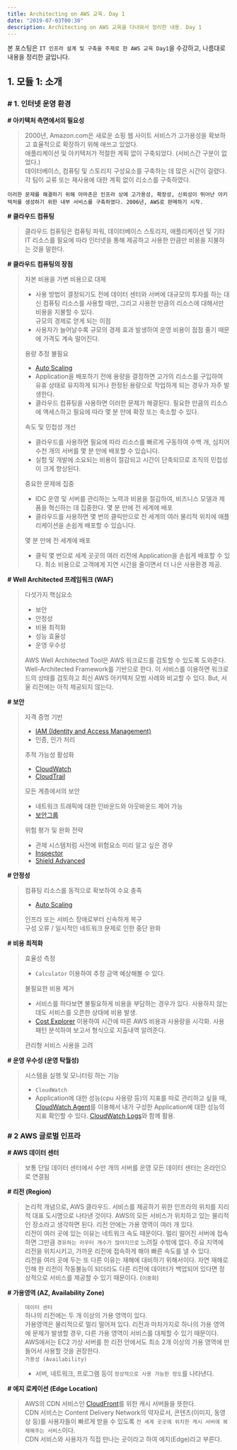 ```yaml
---
title: Architecting on AWS 교육. Day 1
date: "2019-07-03T00:30"
description: Architecting on AWS 교육을 다녀와서 정리한 내용. Day 1
---
```


본 포스팅은 `IT 인프라 설계 및 구축을 주제로 한 AWS 교육 Day1`을 수강하고, 나름대로 내용을 정리한 글입니다.

## 1. 모듈 1: 소개

### # 1. 인터넷 운영 환경

**\# 아키텍처 측면에서의 필요성**
> 2000년, Amazon.com은 새로운 쇼핑 웹 사이트 서비스가 고가용성을 확보하고 효율적으로 확장하기 위해 애쓰고 있었다.  
> 애플리케이션 및 아키텍처가 적절한 계획 없이 구축되었다. (서비스간 구분이 없었다.)  
> 데이터베이스, 컴퓨팅 및 스토리지 구성요소를 구축하는 데 많은 시간이 걸렸다.  
> 각 팀이 교류 또는 재사용에 대한 계획 없이 리소스를 구축하였다.

`이러한 문제를 해결하기 위해 아마존은 인프라 상에 고가용성, 확장성, 신뢰성이 뛰어난 아키텍처를 생성하기 위한 내부 서비스를 구축하였다. 2006년, AWS로 판메하기 시작.`

**\# 클라우드 컴퓨팅**
> 클라우드 컴퓨팅은 컴퓨팅 파워, 데이터베이스 스토리지, 애플리케이션 및 기타 IT 리소스를 필요에 따라 인터넷을 통해 제공하고 사용한 만큼만 비용을 지불하는 것을 말한다.

**\# 클라우드 컴퓨팅의 장점**
> 자본 비용을 가변 비용으로 대체  
>- 사용 방법이 결정되기도 전에 데이터 센터와 서버에 대규모의 투자를 하는 대신 컴퓨팅 리소스를 사용할 때만, 그리고 사용한 만큼의 리소스에 대해서만 비용을 지불할 수 있다.  
> 규모의 경제로 얻게 되는 이점 
>- 사용자가 늘어날수록 규모의 경제 효과 발생하여 운영 비용이 점점 줄기 때문에 가격도 계속 떨어진다.
>
> 용량 추정 불필요  
>- [Auto Scaling](https://docs.aws.amazon.com/ko_kr/autoscaling/ec2/userguide/what-is-amazon-ec2-auto-scaling.html)
>- Application을 배포하기 전에 용량을 결정하면 고가의 리소스를 구입하여 유휴 상태로 유지하게 되거나 한정된 용량으로 작업하게 되는 경우가 자주 발생한다. 
>- 클라우드 컴퓨팅을 사용하면 이러한 문제가 해결된다. 필요한 만큼의 리소스에 액세스하고 필요에 따라 몇 분 만에 확장 또는 축소할 수 있다.
>
> 속도 및 민첩성 개선  
>- 클라우드를 사용하면 필요에 따라 리소스를 빠르게 구동하여 수백 개, 심지어 수천 개의 서버를 몇 분 만에 배포할 수 있습니다.
>- 실험 및 개발에 소요되는 비용이 절감되고 시간이 단축되므로 조직의 민첩성이 크게 향상된다.
>
> 중요한 문제에 집중  
>- IDC 운영 및 서버를 관리하는 노력과 비용을 절감하여, 비즈니스 모델과 제품을 혁신하는 데 집중한다.
> 몇 분 만에 전 세계에 배포
>- 클라우드를 사용하면 몇 번의 클릭만으로 전 세계의 여러 물리적 위치에 애플리케이션을 손쉽게 배포할 수 있습니다.
>
> 몇 분 만에 전 세계에 배포
>- 클릭 몇 번으로 세계 곳곳의 여러 리전에 Application을 손쉽게 배포할 수 있다. 최소 비용으로 고객에게 지연 시간을 줄이면서 더 나은 사용환경 제공.

**\# Well Architected 프레임워크 (WAF)**
> 다섯가지 핵심요소  
>- 보안  
>- 안정성  
>- 비용 최적화  
>- 성능 효율성  
>- 운영 우수성  
> 
> AWS Well Architected Tool은 AWS 워크로드를 검토할 수 있도록 도와준다. Well-Architected Framework를 기반으로 한다. 이 서비스를 이용하면 워크로드의 상태를 검토하고 최신 AWS 아키텍처 모범 사례와 비교할 수 있다. But, 서울 리전에는 아직 제공되지 않는다.

**\# 보안**
> 자격 증명 기반
>- [IAM (Identity and Access Management)](https://docs.aws.amazon.com/ko_kr/IAM/latest/UserGuide/introduction.html) 
>- 인증, 인가 처리
>
> 추적 가능성 활성화
>- [CloudWatch](https://aws.amazon.com/ko/cloudwatch/)
>- [CloudTrail](https://aws.amazon.com/ko/cloudtrail/)
>
> 모든 계층에서의 보안
>- 네트워크 트래픽에 대한 인바운드와 아웃바운드 제어 가능
>- [보안그룹](https://docs.aws.amazon.com/ko_kr/vpc/latest/userguide/VPC_SecurityGroups.html)
>
> 위험 평가 및 완화 전략
>- 관제 시스템처럼 사전에 위험요소 미리 알고 싶은 경우
>- [Inspector](https://aws.amazon.com/ko/inspector/)
>- [Shield Advanced](https://docs.aws.amazon.com/ko_kr/waf/latest/developerguide/ddos-overview.html)

**\# 안정성**
> 컴퓨팅 리소스를 동적으로 확보하여 수요 충족  
>- [Auto Scaling](https://docs.aws.amazon.com/ko_kr/autoscaling/ec2/userguide/what-is-amazon-ec2-auto-scaling.html)
>
> 인프라 또는 서비스 장애로부터 신속하게 복구    
> 구성 오류 / 일시적인 네트워크 문제로 인한 중단 완화

**\# 비용 최적화**
> 효율성 측정  
>- `Calculator` 이용하여 추정 금액 예상해볼 수 있다.
>
> 불필요한 비용 제거  
>- 서비스를 하다보면 불필요하게 비용을 부담하는 경우가 있다. 사용하지 않는데도 서비스를 오픈한 상태에 비용 발생.
>- [Cost Explorer](https://aws.amazon.com/ko/aws-cost-management/aws-cost-explorer/) 이용하여 시간에 따른 AWS 비용과 사용량을 시각화. 사용 패턴 분석하여 보고서 형식으로 지출내역 알려준다.
>
> 관리형 서비스 사용을 고려

**\# 운영 우수성 (운영 탁월성)**
> 시스템을 실행 및 모니터링 하는 기능
>- `CloudWatch`
>- Application에 대한 성능(cpu 사용량 등)의 지표를 따로 관리하고 싶을 때, [CloudWatch Agent](https://docs.aws.amazon.com/ko_kr/AmazonCloudWatch/latest/monitoring/Install-CloudWatch-Agent.html)를 이용해서 내가 구성한 Application에 대한 성능의 지표 확인할 수 있다. [CloudWatch Logs](https://docs.aws.amazon.com/ko_kr/AmazonCloudWatch/latest/logs/WhatIsCloudWatchLogs.html)와 함께 활용.

### # 2 AWS 글로벌 인프라

**\# AWS 데이터 센터**
> 보통 단일 데이터 센터에서 수만 개의 서버를 운영
> 모든 데이터 센터는 온라인으로 연결됨

**\# 리전 (Region)**
> 논리적 개념으로, AWS 클라우드. 서비스를 제공하기 위한 인프라의 위치를 지리적 대표 도시명으로 나타낸 것이다. 
> AWS의 모든 서비스가 위치하고 있는 물리적인 장소라고 생각하면 된다. 리전 안에는 가용 영역이 여러 개 있다.  
> 리전이 여러 곳에 있는 이유는 네트워크 속도 때문이다. 멀리 떨어진 서버에 접속하면 그만큼 `경유하는 라우터 개수가 많아지므로` 느려질 수밖에 없다. 주요 지역에 리전을 위치시키고, 가까운 리전에 접속하게 해야 빠른 속도를 낼 수 있다.  
> 리전을 여러 곳에 두는 또 다른 이유는 재해에 대비하기 위해서이다. 자연 재해로 인해 한 리전이 작동불능이 되더라도 다른 리전에 데이터가 백업되어 있다면 정상적으로 서비스를 제공할 수 있기 때문이다. (`이중화`)


**\# 가용영역 (AZ, Availability Zone)**
> `데이터 센터`  
> 하나의 리전에는 두 개 이상의 가용 영역이 있다.  
> 가용영역은 물리적으로 멀리 떨어져 있다. 리전과 마차가지로 하나의 가용 영역에 문제가 발생할 경우, 다른 가용 영역이 서비스를 대체할 수 있기 때문이다.  
> AWS에서는 EC2 가상 서버를 한 리전 안에서도 최소 2개 이상의 가용 영역에 만들어서 사용할 것을 권장한다.  
> `가용성 (Availability)`
>- 서버, 네트워크, 프로그램 등이 `정상적으로 사용 가능한 정도`를 나타낸다.

**\# 에지 로케이션 (Edge Location)**
> AWS의 CDN 서비스인 [CloudFront](https://docs.aws.amazon.com/ko_kr/AmazonCloudFront/latest/DeveloperGuide/Introduction.html)를 위한 캐시 서버들을 뜻한다.  
> CDN 서비스는 Content Delivery Network의 약자로서, 콘텐츠(이미지, 동영상 등)를 사용자들이 빠르게 받을 수 있도록 `전 세계 곳곳에 위치한 캐시 서버에 복제해주는 서비스`이다.  
> CDN 서비스와 사용자가 직접 만나는 곳이라고 하여 에지(Edge)라고 부른다.